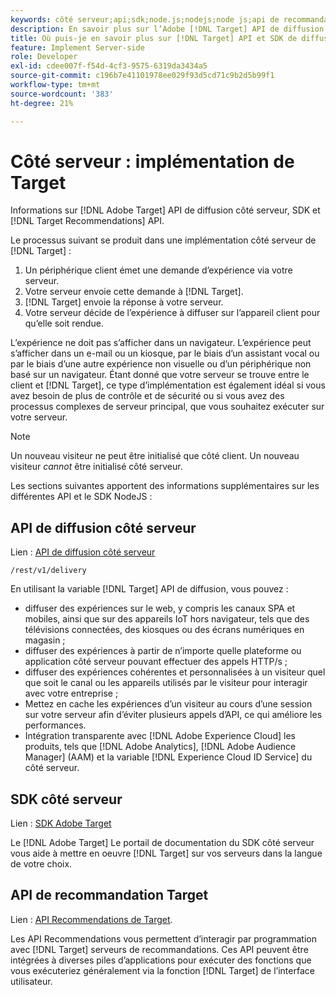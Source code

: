```yaml
---
keywords: côté serveur;api;sdk;node.js;nodejs;node js;api de recommandations;api:apis
description: En savoir plus sur l’Adobe [!DNL Target] API de diffusion côté serveur, SDK et [!DNL Target] API Recommendations.
title: Où puis-je en savoir plus sur [!DNL Target] API et SDK de diffusion côté serveur ?
feature: Implement Server-side
role: Developer
exl-id: cdee007f-f54d-4cf3-9575-6319da3434a5
source-git-commit: c196b7e41101978ee029f93d5cd71c9b2d5b99f1
workflow-type: tm+mt
source-wordcount: '383'
ht-degree: 21%

---
```


# Côté serveur : implémentation de Target

Informations sur [!DNL Adobe Target] API de diffusion côté serveur, SDK et [!DNL Target Recommendations] API.

Le processus suivant se produit dans une implémentation côté serveur de [!DNL Target] :

1. Un périphérique client émet une demande d’expérience via votre serveur.
1. Votre serveur envoie cette demande à [!DNL Target].
1. [!DNL Target] envoie la réponse à votre serveur.
1. Votre serveur décide de l’expérience à diffuser sur l’appareil client pour qu’elle soit rendue.

L’expérience ne doit pas s’afficher dans un navigateur. L’expérience peut s’afficher dans un e-mail ou un kiosque, par le biais d’un assistant vocal ou par le biais d’une autre expérience non visuelle ou d’un périphérique non basé sur un navigateur. Étant donné que votre serveur se trouve entre le client et [!DNL Target], ce type d’implémentation est également idéal si vous avez besoin de plus de contrôle et de sécurité ou si vous avez des processus complexes de serveur principal, que vous souhaitez exécuter sur votre serveur.

>[!NOTE]
>
>Un nouveau visiteur ne peut être initialisé que côté client. Un nouveau visiteur *cannot* être initialisé côté serveur.

Les sections suivantes apportent des informations supplémentaires sur les différentes API et le SDK NodeJS :

## API de diffusion côté serveur

Lien : [API de diffusion côté serveur](https://developers.adobetarget.com/api/delivery-api/)

`/rest/v1/delivery`

En utilisant la variable [!DNL Target] API de diffusion, vous pouvez :

* diffuser des expériences sur le web, y compris les canaux SPA et mobiles, ainsi que sur des appareils IoT hors navigateur, tels que des télévisions connectées, des kiosques ou des écrans numériques en magasin ;
* diffuser des expériences à partir de n’importe quelle plateforme ou application côté serveur pouvant effectuer des appels HTTP/s ;
* diffuser des expériences cohérentes et personnalisées à un visiteur quel que soit le canal ou les appareils utilisés par le visiteur pour interagir avec votre entreprise ;
* Mettez en cache les expériences d’un visiteur au cours d’une session sur votre serveur afin d’éviter plusieurs appels d’API, ce qui améliore les performances.
* Intégration transparente avec [!DNL Adobe Experience Cloud] les produits, tels que [!DNL Adobe Analytics], [!DNL Adobe Audience Manager] (AAM) et la variable [!DNL Experience Cloud ID Service] du côté serveur.

## SDK côté serveur

Lien : [SDK Adobe Target](https://developer.adobe.com/target/)

Le [!DNL Adobe Target] Le portail de documentation du SDK côté serveur vous aide à mettre en oeuvre [!DNL Target] sur vos serveurs dans la langue de votre choix.

## API de recommandation Target

Lien : [API Recommendations de Target](https://developer.adobe.com/target/).

Les API Recommendations vous permettent d’interagir par programmation avec [!DNL Target] serveurs de recommandations. Ces API peuvent être intégrées à diverses piles d’applications pour exécuter des fonctions que vous exécuteriez généralement via la fonction [!DNL Target] de l’interface utilisateur.
